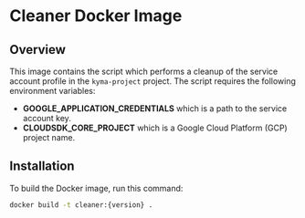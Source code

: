 # Cleaner Docker Image

## Overview
This image contains the script which performs a cleanup of the service account profile in the `kyma-project` project.
The script requires the following environment variables:
- **GOOGLE_APPLICATION_CREDENTIALS** which is a path to the service account key.
- **CLOUDSDK_CORE_PROJECT** which is a Google Cloud Platform (GCP) project name.

## Installation

To build the Docker image, run this command:

```bash
docker build -t cleaner:{version} .
```
